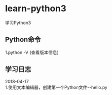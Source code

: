 # learn-python3
学习Python3

## Python命令
1.python -V	(查看版本信息)  


## 学习日志
2018-04-17  
1.使用文本编辑器，创建第一个Python文件--hello.py  